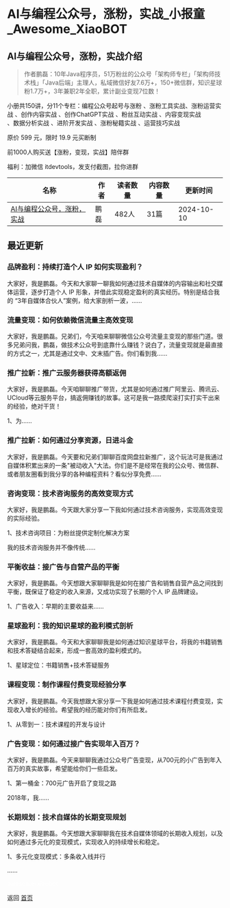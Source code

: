 # AI与编程公众号，涨粉，实战_小报童_Awesome_XiaoBOT

## AI与编程公众号，涨粉，实战介绍
> 作者鹏磊：10年Java程序员，51万粉丝的公众号「架构师专栏」「架构师技术栈」「Java后端」主理人，私域微信好友7.6万+，150+微信群，知识星球粉1.7万+，3年兼职2年全职，累计副业变现7位数！    
    
小册共150讲，分11个专栏：编程公众号起号与涨粉 、涨粉工具实战、涨粉运营实战 、创作内容实战 、创作ChatGPT实战 、粉丝互动实战 、内容变现实战  
、数据分析实战 、进阶开发实战 、涨粉秘籍实战 、运营技巧实战    
    
原价 599 元，限时 19.9 元买断制    
    
前1000人购买送【涨粉，变现，实战】陪伴群    
    
福利：加微信 itdevtools，发支付截图，拉你进群  
  


|名称|作者|读者数量|内容数量|更新时间|
|---|---|---|---|---|
|[AI与编程公众号，涨粉，实战](https://xiaobot.net/p/ddkk01?refer=0b133df9-27dc-423b-8101-639049001c13)|鹏磊|482人|31篇|2024-10-10|

## 最近更新
### 品牌盈利：持续打造个人 IP 如何实现盈利？

大家好，我是鹏磊。今天和大家聊一聊我如何通过技术自媒体的内容输出和社交媒体运营，逐步打造个人 IP 形象，并借此实现稳定盈利的真实经历。特别是结合我的
“3年自媒体合伙人”案例，给大家剖析一波，......

### 流量变现：如何依赖微信流量主高效变现

大家好，我是鹏磊。兄弟们，今天咱来聊聊微信公众号流量主变现的那些门道。很多兄弟问我，鹏磊，做技术公众号到底靠什么赚钱？说白了，流量变现就是最直接的方式之一，尤其是通过文中、文末插广告。你们看到我......

### 推广拉新：推广云服务器获得高额返佣

大家好，我是鹏磊。今天咱聊聊推广带货，尤其是如何通过推广阿里云、腾讯云、UCloud等云服务平台，搞返佣赚钱的故事。这可是我一路摸爬滚打实打实干出来的经验，绝对干货！

1、为......

### 推广拉新：如何通过分享资源，日进斗金

大家好，我是鹏磊。今天要和兄弟们聊聊百度网盘拉新推广，这个玩法可是我通过自媒体积累出来的一条"被动收入"大法。你们是不是经常在我的公众号、微信群、或者朋友圈看到我分享的各种编程资料？看似分享免费......

### 咨询变现：技术咨询服务的高效变现方式

大家好，我是鹏磊。今天跟大家分享一下我如何通过技术咨询服务，实现高效变现的实际经验。

1、技术咨询项目：为粉丝提供定制化解决方案

我的技术咨询服务并不像传统......

### 平衡收益：接广告与自营产品的平衡

大家好，我是鹏磊。今天想跟大家聊聊我是如何在接广告和销售自营产品之间找到平衡，既保证了稳定的收入来源，又成功实现了长期的个人 IP 品牌建设。

1、广告收入：早期的主要收益来......

### 星球盈利：我的知识星球的盈利模式剖析

大家好，我是鹏磊。今天和大家聊聊我是如何通过知识星球平台，将我的书籍销售和技术答疑结合起来，形成一套高效的盈利模式的。

1、星球定位：书籍销售+技术答疑服务

### 课程变现：制作课程付费变现经验分享

大家好，我是鹏磊。今天我想跟大家分享一下我是如何通过技术课程付费变现，实现收入增长的经验。希望我的经历能对你们有所启发。

1、从零到一：技术课程的开发与设计

### 广告变现：如何通过接广告实现年入百万？

大家好，我是鹏磊。今天来聊聊我通过公众号广告变现，从700元的小广告到年入百万的真实故事，希望能给你们一些启发。

1、第一桶金：700元广告开启了变现之路

2018年，我......

### 长期规划：技术自媒体的长期变现规划

大家好，我是鹏磊。今天想跟大家聊聊我在技术自媒体领域的长期收入规划，以及如何通过多元化的变现模式，实现收入的持续增长和稳定。

1、多元化变现模式：多条收入线并行

......


<a href="https://github.com/Reno9527/awesome-xiaobot" style="color: white; text-decoration: none;">awesome-xiaobot</a>

返回 [首页](../README.md)
